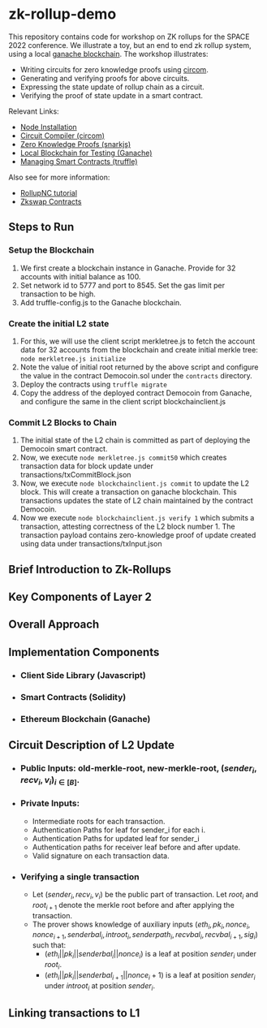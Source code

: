 <script
  src="https://cdn.mathjax.org/mathjax/latest/MathJax.js?config=TeX-AMS-MML_HTMLorMML"
  type="text/javascript">
</script>

# zk-rollup-demo
This repository contains code for workshop on ZK rollups for the SPACE 2022 conference. We illustrate a toy, but an end to end
zk rollup system, using a local [ganache blockchain](https://trufflesuite.com/ganache/). The workshop illustrates:
- Writing circuits for zero knowledge proofs using [circom](https://github.com/iden3/circom).
- Generating and verifying proofs for above circuits.
- Expressing the state update of rollup chain as a circuit.
- Verifying the proof of state update in a smart contract.



Relevant Links:
- [Node Installation](https://npm.github.io/installation-setup-docs/installing/using-a-node-version-manager.html)
- [Circuit Compiler (circom)](https://github.com/iden3/circom)
- [Zero Knowledge Proofs (snarkjs)](https://github.com/iden3/snarkjs)
- [Local Blockchain for Testing (Ganache)](https://trufflesuite.com/ganache/)
- [Managing Smart Contracts (truffle)](https://trufflesuite.com/truffle/)


Also see for more information:
- [RollupNC tutorial](https://github.com/rollupnc/RollupNC_tutorial)
- [Zkswap Contracts](https://github.com/l2labs/zkswap-contracts)


## Steps to Run

### Setup the Blockchain
1. We first create a blockchain instance in Ganache. Provide for 32 accounts with initial balance as 100.
2. Set network id to 5777 and port to 8545. Set the gas limit per transaction to be high.
3. Add truffle-config.js to the Ganache blockchain.

### Create the initial L2 state
1. For this, we will use the client script merkletree.js to fetch the account data for 32 accounts from the blockchain 
and create initial merkle tree: `node merkletree.js initialize`
2. Note the value of initial root returned by the above script and configure the value in the contract Democoin.sol 
under the `contracts` directory. 
3. Deploy the contracts using `truffle migrate`
4. Copy the address of the deployed contract Democoin from Ganache, and configure the same in the client script
blockchainclient.js

### Commit L2 Blocks to Chain
1. The initial state of the L2 chain is committed as part of deploying the Democoin smart contract.
2. Now, we execute `node merkletree.js commit50` which creates transaction data for block update under 
transactions/txCommitBlock.json
3. Now, we execute `node blockchainclient.js commit` to update the L2 block. This will create a transaction on 
ganache blockchain. This transactions updates the state of L2 chain maintained by the contract Democoin.
4. Now we execute `node blockchainclient.js verify 1` which submits a transaction, attesting correctness of the 
L2 block number 1. The transaction payload contains zero-knowledge proof of update created using data under 
transactions/txInput.json

## Brief Introduction to Zk-Rollups

## Key Components of Layer 2

## Overall Approach

## Implementation Components
  - ### Client Side Library (Javascript)
  - ### Smart Contracts (Solidity)
  - ### Ethereum Blockchain (Ganache)

## Circuit Description of L2 Update
  - ### Public Inputs: old-merkle-root, new-merkle-root, $(sender_i, recv_i, v_i)_{i\in [B]}$.
  - ### Private Inputs: 
    - Intermediate roots for each transaction.
    - Authentication Paths for leaf for sender_i for each i.
    - Authentication Paths for updated leaf for sender_i
    - Authentication paths for receiver leaf before and after update.
    - Valid signature on each transaction data.
  
  - ### Verifying a single transaction 
    - Let $(sender_i, recv_i, v_i)$ be the public part of transaction. Let $root_i$ 
    and $root_{i+1}$ denote the merkle root before and after applying the transaction. 
    - The prover shows knowledge of auxiliary inputs $(eth_i,pk_i, nonce_i, nonce_{i+1}, senderbal_i, introot_i,
    senderpath_i, recvbal_i, recvbal_{i+1}, sig_i)$ such that:
      - $(eth_i||pk_i||senderbal_i||nonce_i)$ is a leaf at position $sender_i$ under $root_i$.
      - $(eth_i||pk_i||senderbal_{i+1}||nonce_i+1)$ is a leaf at position $sender_i$ under $introot_i$ 
      at position $sender_i$.
      
## Linking transactions to L1
